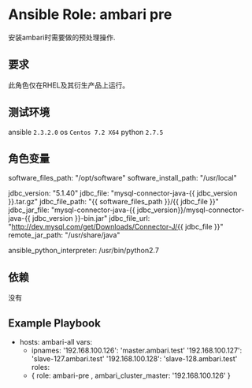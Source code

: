 # Ansible Role: ambari pre

安装ambari时需要做的预处理操作.

## 要求

此角色仅在RHEL及其衍生产品上运行。

## 测试环境

  ansible `2.3.2.0`
  os `Centos 7.2 X64`
  python `2.7.5`

## 角色变量

software_files_path: "/opt/software"
software_install_path: "/usr/local"

jdbc_version: "5.1.40"
jdbc_file: "mysql-connector-java-{{ jdbc_version }}.tar.gz"
jdbc_file_path: "{{ software_files_path }}/{{ jdbc_file }}"
jdbc_jar_file: "mysql-connector-java-{{ jdbc_version}}/mysql-connector-java-{{ jdbc_version }}-bin.jar"
jdbc_file_url: "http://dev.mysql.com/get/Downloads/Connector-J/{{ jdbc_file }}"
remote_jar_path: "/usr/share/java"

ansible_python_interpreter: /usr/bin/python2.7

## 依赖

没有


## Example Playbook

- hosts: ambari-all
  vars:
   - ipnames:
      '192.168.100.126': 'master.ambari.test'
      '192.168.100.127': 'slave-127.ambari.test'
      '192.168.100.128': 'slave-128.ambari.test'
  roles:
   - { role: ambari-pre , ambari_cluster_master: '192.168.100.126' }

